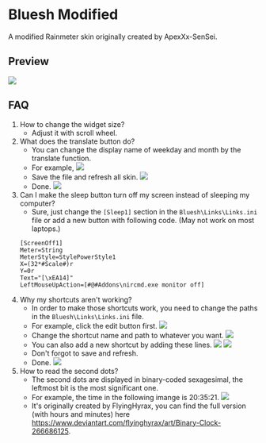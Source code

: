 # Bluesh Modified
 A modified Rainmeter skin originally created by ApexXx-SenSei.
 
## Preview
![](https://i.imgur.com/fVOGLsI.jpg)

## FAQ
1. How to change the widget size?
    * Adjust it with scroll wheel.
2. What does the translate button do?
    * You can change the display name of weekday and month by the translate function.
    * For example,
    ![](https://i.imgur.com/q5YaKXa.png)
    * Save the file and refresh all skin.
    ![](https://i.imgur.com/ry3h9l8.png)
    * Done.
    ![](https://i.imgur.com/SSNnRsf.png)
3. Can I make the sleep button turn off my screen instead of sleeping my computer?
    * Sure, just change the `[Sleep1]` section in the `Bluesh\Links\Links.ini` file or add a new button with following code. (May not work on most laptops.)
    ```
    [ScreenOff1]
    Meter=String
    MeterStyle=StylePowerStyle1
    X=(32*#Scale#)r
    Y=0r
    Text="[\xEA14]"
    LeftMouseUpAction=[#@#Addons\nircmd.exe monitor off]
    ```
4. Why my shortcuts aren't working?
    * In order to make those shortcuts work, you need to change the paths in the `Bluesh\Links\Links.ini` file.
    * For example, click the edit button first.
    ![](https://i.imgur.com/qEvH5VZ.png)
    * Change the shortcut name and path to whatever you want.
    ![](https://i.imgur.com/RHlkJSE.png)
    * You can also add a new shortcut by adding these lines.
    ![](https://i.imgur.com/VrLQBnP.png)
    ![](https://i.imgur.com/t5vJ1aw.png)
    * Don't forgot to save and refresh.
    * Done.
    ![](https://i.imgur.com/cF7yE9g.png)
5. How to read the second dots?
    * The second dots are displayed in binary-coded sexagesimal, the leftmost bit is the most significant one.
    * For example, the time in the following imange is 20:35:21.
    ![](https://i.imgur.com/CCKa5DF.png)
    * It's originally created by FlyingHyrax, you can find the full version (with hours and minutes) here https://www.deviantart.com/flyinghyrax/art/Binary-Clock-266686125.
